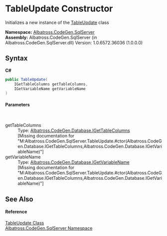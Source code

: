 # TableUpdate Constructor 
 

Initializes a new instance of the <a href="6C4825B9">TableUpdate</a> class

**Namespace:**&nbsp;<a href="9727DDEC">Albatross.CodeGen.SqlServer</a><br />**Assembly:**&nbsp;Albatross.CodeGen.SqlServer (in Albatross.CodeGen.SqlServer.dll) Version: 1.0.6572.36036 (1.0.0.0)

## Syntax

**C#**<br />
``` C#
public TableUpdate(
	IGetTableColumns getTableColumns,
	IGetVariableName getVariableName
)
```


#### Parameters
&nbsp;<dl><dt>getTableColumns</dt><dd>Type: <a href="5B003BE5">Albatross.CodeGen.Database.IGetTableColumns</a><br />\[Missing <param name="getTableColumns"/> documentation for "M:Albatross.CodeGen.SqlServer.TableUpdate.#ctor(Albatross.CodeGen.Database.IGetTableColumns,Albatross.CodeGen.Database.IGetVariableName)"\]</dd><dt>getVariableName</dt><dd>Type: <a href="8022CD59">Albatross.CodeGen.Database.IGetVariableName</a><br />\[Missing <param name="getVariableName"/> documentation for "M:Albatross.CodeGen.SqlServer.TableUpdate.#ctor(Albatross.CodeGen.Database.IGetTableColumns,Albatross.CodeGen.Database.IGetVariableName)"\]</dd></dl>

## See Also


#### Reference
<a href="6C4825B9">TableUpdate Class</a><br /><a href="9727DDEC">Albatross.CodeGen.SqlServer Namespace</a><br />